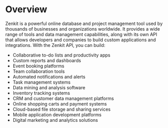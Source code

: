 # Overview

Zenkit is a powerful online database and project management tool used by thousands of businesses and organizations worldwide. It provides a wide range of tools and data management capabilities, along with its own API that allows developers and companies to build custom applications and integrations. With the Zenkit API, you can build:

- Collaborative to-do lists and productivity apps
- Custom reports and dashboards
- Event booking platforms
- Team collaboration tools
- Automated notifications and alerts
- Task management systems
- Data mining and analysis software
- Inventory tracking systems
- CRM and customer data management platforms
- Online shopping carts and payment systems
- Cloud-based file storage and sharing services
- Mobile application development platforms
- Digital marketing and analytics solutions
